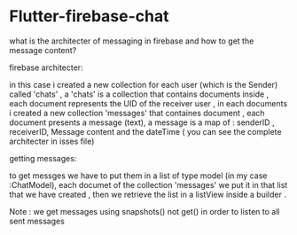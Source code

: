 # Flutter-firebase-chat

what is the architecter of messaging in firebase and how to get the message content?

firebase architecter:

   in this case i created a new collection for each user (which is the Sender) called 'chats' , a 'chats' is a collection that contains documents inside ,
each document represents the UID of the receiver user , in each documents i created a new collection 'messages' that containes document , each document presents a message (text),
a message is a map of : senderID , receiverID, Message content and the dateTime ( you can see the complete architecter in isses file)

getting messages:

to get messges we have to put them in a list of type model (in my case :ChatModel), each documet of the collection 'messages' we put it in that list that we have created ,
then we retrieve the list in a listView inside a builder . 

Note : we get messages using snapshots() not get() in order to listen to all sent messages




